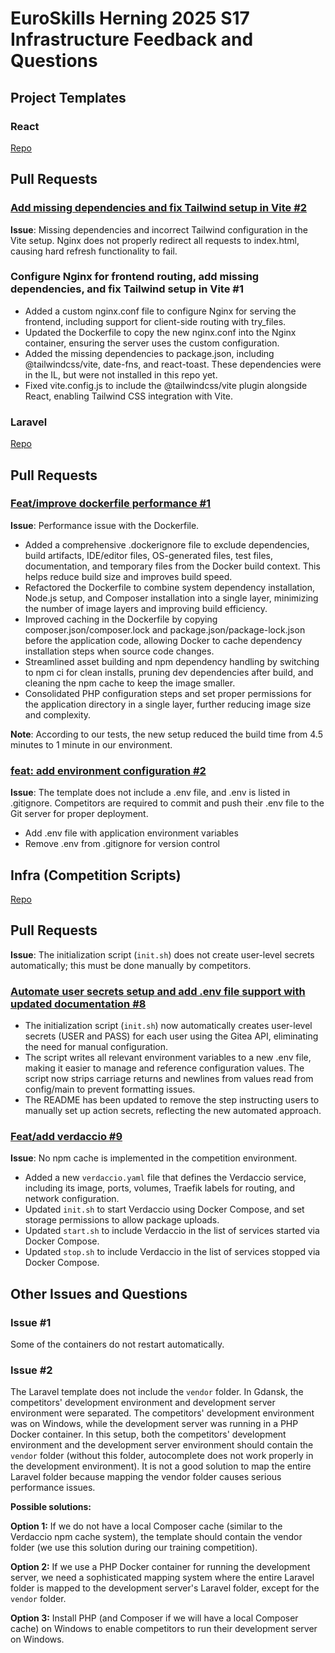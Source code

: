 # EuroSkills Herning 2025 S17 Infrastructure Feedback and Questions

## Project Templates

### React

[Repo](https://github.com/skill-setup/react-vite-js-base)

## Pull Requests

### [Add missing dependencies and fix Tailwind setup in Vite #2](https://github.com/skill-setup/react-vite-js-base/pull/1)

**Issue**: Missing dependencies and incorrect Tailwind configuration in the Vite setup. Nginx does not properly redirect all requests to index.html, causing hard refresh functionality to fail.

### Configure Nginx for frontend routing, add missing dependencies, and fix Tailwind setup in Vite #1

- Added a custom nginx.conf file to configure Nginx for serving the frontend, including support for client-side routing with try_files.
- Updated the Dockerfile to copy the new nginx.conf into the Nginx container, ensuring the server uses the custom configuration.
- Added the missing dependencies to package.json, including @tailwindcss/vite, date-fns, and react-toast. These dependencies were in the IL, but were not installed in this repo yet.
- Fixed vite.config.js to include the @tailwindcss/vite plugin alongside React, enabling Tailwind CSS integration with Vite.

### Laravel

[Repo](https://github.com/skill-setup/laravel-base)

## Pull Requests

### [Feat/improve dockerfile performance #1](https://github.com/skill-setup/laravel-base/pull/1)

**Issue**: Performance issue with the Dockerfile.

- Added a comprehensive .dockerignore file to exclude dependencies, build artifacts, IDE/editor files, OS-generated files, test files, documentation, and temporary files from the Docker build context. This helps reduce build size and improves build speed.
- Refactored the Dockerfile to combine system dependency installation, Node.js setup, and Composer installation into a single layer, minimizing the number of image layers and improving build efficiency.
- Improved caching in the Dockerfile by copying composer.json/composer.lock and package.json/package-lock.json before the application code, allowing Docker to cache dependency installation steps when source code changes.
- Streamlined asset building and npm dependency handling by switching to npm ci for clean installs, pruning dev dependencies after build, and cleaning the npm cache to keep the image smaller.
- Consolidated PHP configuration steps and set proper permissions for the application directory in a single layer, further reducing image size and complexity.

**Note**: According to our tests, the new setup reduced the build time from 4.5 minutes to 1 minute in our environment.

### [feat: add environment configuration #2](https://github.com/skill-setup/laravel-base/pull/1)

**Issue**: The template does not include a .env file, and .env is listed in .gitignore. Competitors are required to commit and push their .env file to the Git server for proper deployment.

- Add .env file with application environment variables
- Remove .env from .gitignore for version control

## Infra (Competition Scripts)

[Repo](https://github.com/skill-setup/competition-scripts)

## Pull Requests

**Issue**: The initialization script (`init.sh`) does not create user-level secrets automatically; this must be done manually by competitors.

### [Automate user secrets setup and add .env file support with updated documentation #8](https://github.com/skill-setup/competition-scripts/pull/8)

- The initialization script (`init.sh`) now automatically creates user-level secrets (USER and PASS) for each user using the Gitea API, eliminating the need for manual configuration.
- The script writes all relevant environment variables to a new .env file, making it easier to manage and reference configuration values. The script now strips carriage returns and newlines from values read from config/main to prevent formatting issues.
- The README has been updated to remove the step instructing users to manually set up action secrets, reflecting the new automated approach.

### [Feat/add verdaccio #9](https://github.com/skill-setup/competition-scripts/pull/9)

**Issue**: No npm cache is implemented in the competition environment.

- Added a new `verdaccio.yaml` file that defines the Verdaccio service, including its image, ports, volumes, Traefik labels for routing, and network configuration.
- Updated `init.sh` to start Verdaccio using Docker Compose, and set storage permissions to allow package uploads.
- Updated `start.sh` to include Verdaccio in the list of services started via Docker Compose.
- Updated `stop.sh` to include Verdaccio in the list of services stopped via Docker Compose.

## Other Issues and Questions

### Issue #1

Some of the containers do not restart automatically.

### Issue #2

The Laravel template does not include the `vendor` folder. In Gdansk, the competitors' development environment and development server environment were separated. The competitors' development environment was on Windows, while the development server was running in a PHP Docker container. In this setup, both the competitors' development environment and the development server environment should contain the `vendor` folder (without this folder, autocomplete does not work properly in the development environment). It is not a good solution to map the entire Laravel folder because mapping the vendor folder causes serious performance issues.

**Possible solutions:**

**Option 1:** If we do not have a local Composer cache (similar to the Verdaccio npm cache system), the template should contain the vendor folder (we use this solution during our training competition).

**Option 2:** If we use a PHP Docker container for running the development server, we need a sophisticated mapping system where the entire Laravel folder is mapped to the development server's Laravel folder, except for the `vendor` folder.

**Option 3:** Install PHP (and Composer if we will have a local Composer cache) on Windows to enable competitors to run their development server on Windows.
